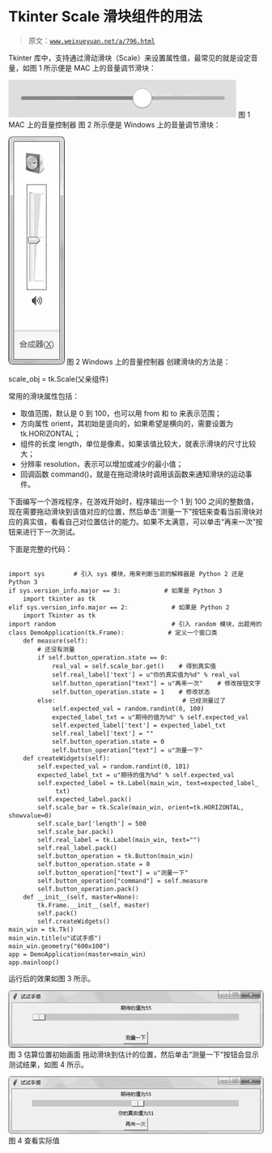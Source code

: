 # Tkinter Scale 滑块组件的用法

> 原文：[`www.weixueyuan.net/a/796.html`](http://www.weixueyuan.net/a/796.html)

Tkinter 库中，支持通过滑动滑块（Scale）来设置属性值，最常见的就是设定音量，如图 1 所示便是 MAC 上的音量调节滑块：

![](img/feb750e95f86310fe68d6ab5b1b703af.png)
图 1 MAC 上的音量控制器
图 2 所示便是 Windows 上的音量调节滑块：

![](img/7ca2e937a5efcf148d1932f17107e72f.png)
图 2 Windows 上的音量控制器
创建滑块的方法是：

scale_obj = tk.Scale(父亲组件)

常用的滑块属性包括：

*   取值范围，默认是 0 到 100，也可以用 from 和 to 来表示范围；
*   方向属性 orient，其初始是竖向的，如果希望是横向的，需要设置为 tk.HORIZONTAL；
*   组件的长度 length，单位是像素，如果该值比较大，就表示滑块的尺寸比较大；
*   分辨率 resolution，表示可以增加或减少的最小值；
*   回调函数 command()，就是在拖动滑块时调用该函数来通知滑块的运动事件。

下面编写一个游戏程序，在游戏开始时，程序输出一个 1 到 100 之间的整数值，现在需要拖动滑块到该值对应的位置，然后单击“测量一下”按钮来查看当前滑块对应的真实值，看看自己对位置估计的能力。如果不太满意，可以单击“再来一次”按钮来进行下一次测试。

下面是完整的代码：

```

import sys        # 引入 sys 模块，用来判断当前的解释器是 Python 2 还是 Python 3
if sys.version_info.major == 3:            # 如果是 Python 3
    import tkinter as tk
elif sys.version_info.major == 2:            # 如果是 Python 2
    import Tkinter as tk
import random                                # 引入 random 模块，出题用的
class DemoApplication(tk.Frame):            # 定义一个窗口类
    def measure(self):
        # 还没有测量
        if self.button_operation.state == 0:
            real_val = self.scale_bar.get()    # 得到真实值
            self.real_label['text'] = u"你的真实值为%d" % real_val
            self.button_operation["text"] = u"再来一次"    # 修改按钮文字
            self.button_operation.state = 1    # 修改状态
        else:                                   # 已经测量过了
            self.expected_val = random.randint(0, 100)
            expected_label_txt = u"期待的值为%d" % self.expected_val
            self.expected_label['text'] = expected_label_txt
            self.real_label['text'] = ""
            self.button_operation.state = 0
            self.button_operation["text"] = u"测量一下"
    def createWidgets(self):
        self.expected_val = random.randint(0, 101)
        expected_label_txt = u"期待的值为%d" % self.expected_val
        self.expected_label = tk.Label(main_win, text=expected_label_
             txt)
        self.expected_label.pack()
        self.scale_bar = tk.Scale(main_win, orient=tk.HORIZONTAL, showvalue=0)
        self.scale_bar['length'] = 500
        self.scale_bar.pack()
        self.real_label = tk.Label(main_win, text="")
        self.real_label.pack()
        self.button_operation = tk.Button(main_win)
        self.button_operation.state = 0
        self.button_operation["text"] = u"测量一下"
        self.button_operation["command"] = self.measure
        self.button_operation.pack()
    def __init__(self, master=None):
        tk.Frame.__init__(self, master)
        self.pack()
        self.createWidgets()
main_win = tk.Tk()
main_win.title(u"试试手感")
main_win.geometry("600x100")
app = DemoApplication(master=main_win)
app.mainloop()
```

运行后的效果如图 3 所示。

![](img/21f0a47476cabf92f90782581580b861.png)
图 3 估算位置初始画面
拖动滑块到估计的位置，然后单击“测量一下”按钮会显示测试结果，如图 4 所示。

![](img/15f6e15f59111ac075e6f288836eab09.png)
图 4 查看实际值